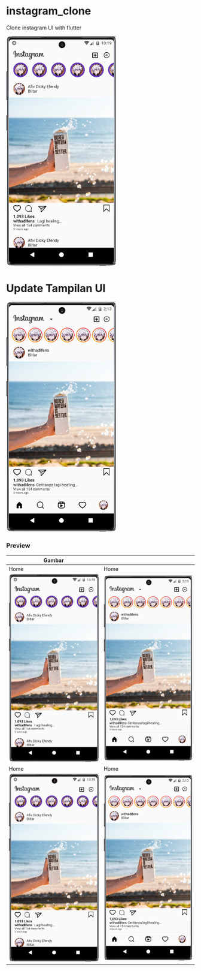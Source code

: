 # instagram_clone

Clone instagram UI with flutter

![](assets/github-demo/Screenshot_20220830_221917.png)
<br>

# Update Tampilan UI

![](assets/github-demo/Screenshot_20220831_021328.png)

### Preview

| Gambar                                                 |                                                        |
| ------------------------------------------------------ | ------------------------------------------------------ |
| Home                                                   | Home                                                   |
| ![](assets/github-demo/Screenshot_20220830_221917.png) | ![](assets/github-demo/Screenshot_20220831_021328.png) |
| Home                                                   | Home                                                   |
| ![](assets/github-demo/Screenshot_20220830_221917.png) | ![](assets/github-demo/Screenshot_20220831_021328.png) |
